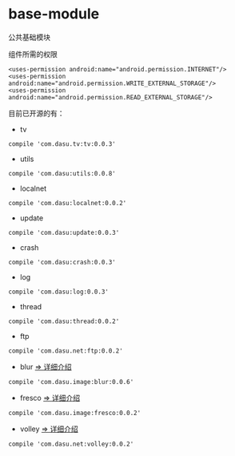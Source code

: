 # base-module
公共基础模块  

组件所需的权限
```
<uses-permission android:name="android.permission.INTERNET"/>
<uses-permission android:name="android.permission.WRITE_EXTERNAL_STORAGE"/>
<uses-permission android:name="android.permission.READ_EXTERNAL_STORAGE"/>
```

目前已开源的有：  

- tv

```  
compile 'com.dasu.tv:tv:0.0.3'
```

- utils

```  
compile 'com.dasu:utils:0.0.8'
```

- localnet

```
compile 'com.dasu:localnet:0.0.2'
```

- update

```
compile 'com.dasu:update:0.0.3'
```

- crash

```
compile 'com.dasu:crash:0.0.3'
```

- log

```
compile 'com.dasu:log:0.0.3'
```

- thread

```
compile 'com.dasu:thread:0.0.2'
```

- ftp

```
compile 'com.dasu.net:ftp:0.0.2'
```

- blur [=> 详细介绍](./blur)

```
compile 'com.dasu.image:blur:0.0.6'
```

- fresco [=> 详细介绍](./fresco)

```
compile 'com.dasu.image:fresco:0.0.2'
```

- volley [=> 详细介绍](./volley)

```
compile 'com.dasu.net:volley:0.0.2'
```
